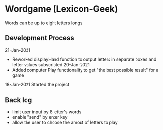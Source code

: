 # Wordgame (Lexicon-Geek)

Words can be up to eight letters longs

## Development Process

21-Jan-2021
- Reworked displayHand function to output letters in separate boxes and letter values subscripted
20-Jan-2021
- Added computer Play functionality to get "the best possible result" for a game

18-Jan-2021
Started the project

## Back log
- limit user input by 8 letter's words
- enable "send" by enter key
- allow the user to choose the amout of letters to play
